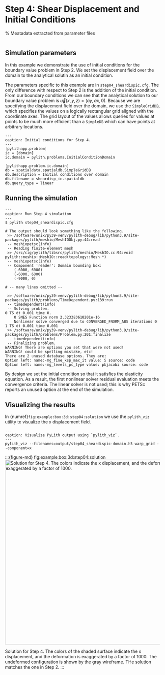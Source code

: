 # Step 4: Shear Displacement and Initial Conditions

% Meatadata extracted from parameter files
```{include} step04_sheardispic-synopsis.md
```

## Simulation parameters

In this example we demonstrate the use of initial conditions for the boundary value problem in Step 2.
We set the displacement field over the domain to the analytical solutin as an initial condition.

The parameters specific to this example are in `step04_sheardispic.cfg`.
The only difference with respect to Step 2 is the addition of the initial condition.
From our boundary conditions we can see that the analytical solution to our boundary value problem is $\vec{u}(x,y,z)=(ay,ax,0)$.
Because we are specifying the displacement field over the domain, we use the `SimpleGridDB`, which specifies the values on a logically rectangular grid aligned with the coordinate axes.
The grid layout of the values allows queries for values at points to be much more efficient than a `SimpleDB` which can have points at arbitrary locations.

```{code-block} cfg
---
caption: Initial conditions for Step 4.
---
[pylithapp.problem]
ic = [domain]
ic.domain = pylith.problems.InitialConditionDomain

[pylithapp.problem.ic.domain]
db = spatialdata.spatialdb.SimpleGridDB
db.description = Initial conditions over domain
db.filename = sheardisp_ic.spatialdb
db.query_type = linear
```

## Running the simulation

```{code-block} console
---
caption: Run Step 4 simulation
---
$ pylith step04_sheardispic.cfg

# The output should look something like the following.
 >> /software/unix/py39-venv/pylith-debug/lib/python3.9/site-packages/pylith/meshio/MeshIOObj.py:44:read
 -- meshiopetsc(info)
 -- Reading finite-element mesh
 >> /src/cig/pylith/libsrc/pylith/meshio/MeshIO.cc:94:void pylith::meshio::MeshIO::read(topology::Mesh *)
 -- meshiopetsc(info)
 -- Component 'reader': Domain bounding box:
    (-6000, 6000)
    (-6000, 6000)
    (-9000, 0)

# -- many lines omitted --

 >> /software/unix/py39-venv/pylith-debug/lib/python3.9/site-packages/pylith/problems/TimeDependent.py:139:run
 -- timedependent(info)
 -- Solving problem.
0 TS dt 0.001 time 0.
    0 SNES Function norm 2.323383610201e-16
    Nonlinear solve converged due to CONVERGED_FNORM_ABS iterations 0
1 TS dt 0.001 time 0.001
 >> /software/unix/py39-venv/pylith-debug/lib/python3.9/site-packages/pylith/problems/Problem.py:201:finalize
 -- timedependent(info)
 -- Finalizing problem.
WARNING! There are options you set that were not used!
WARNING! could be spelling mistake, etc!
There are 2 unused database options. They are:
Option left: name:-mg_fine_ksp_max_it value: 5 source: code
Option left: name:-mg_levels_pc_type value: pbjacobi source: code
```

By design we set the initial condition so that it satisfies the elasticity equation.
As a result, the first nonlinear solver residual evaluation meets the convergence criteria.
The linear solver is not used; this is why PETSc reports an unused option at the end of the simulation.

## Visualizing the results

In {numref}`fig:example:box:3d:step04:solution` we use the `pylith_viz` utility to visualize the x displacement field.

```{code-block} console
---
caption: Visualize PyLith output using `pylith_viz`.
---
pylith_viz --filenames=output/step04_sheardispic-domain.h5 warp_grid --component=x
```

:::{figure-md} fig:example:box:3d:step04:solution
<img src="figs/step04-solution.*" alt="Solution for Step 4. The colors indicate the x displacement, and the deformation is exaggerated by a factor of 1000." width="600px"/>

Solution for Step 4.
The colors of the shaded surface indicate the x displacement, and the deformation is exaggerated by a factor of 1000.
The undeformed configuration is shown by the gray wireframe.
THe solution matches the one in Step 2.
:::
